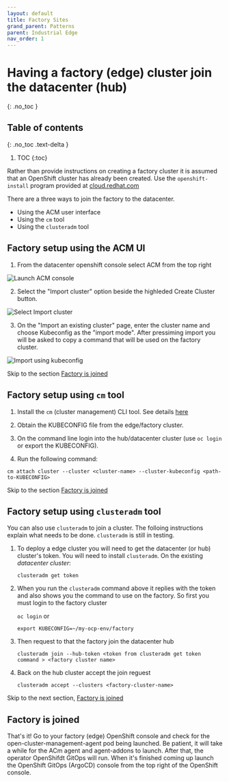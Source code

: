```yaml
---
layout: default
title: Factory Sites
grand_parent: Patterns
parent: Industrial Edge
nav_order: 1
---
```


# Having a factory (edge) cluster join the datacenter (hub) 
{: .no_toc }

## Table of contents
{: .no_toc .text-delta }

1. TOC
{:toc}

Rather than provide instructions on creating a factory cluster it is assumed
that an OpenShift cluster has already been created. Use the `openshift-install` program provided at [cloud.redhat.com](https://console.redhat.com/openshift/create "Create an OpenShift cluster")

There are a three ways to join the factory to the datacenter.

* Using the ACM user interface
* Using the `cm` tool
* Using the `clusteradm` tool

## Factory setup using the ACM UI

1. From the datacenter openshift console select ACM from the top right

![](docs/images/launch-acm-console.png "Launch ACM console")

2. Select the "Import cluster" option beside the highleded Create Cluster button.

![](docs/images/import-cluster.png "Select Import cluster")

3. On the "Import an existing cluster" page, enter the cluster name and choose Kubeconfig as the "import mode". After pressiming import you will be asked to copy a command that will be used on the factory cluster.

![](docs/images/import-with-kubeconfig.png "Import using kubeconfig")

Skip to the section [Factory is joined](#factory-is-joined)

## Factory setup using `cm` tool

1. Install the `cm` (cluster management) CLI tool. See details [here](https://github.com/open-cluster-management/cm-cli/#installation)

1. Obtain the KUBECONFIG file from the edge/factory cluster.

1. On the command line login into the hub/datacenter cluster (use `oc login` or export the KUBECONFIG).

1. Run the following command:
```
cm attach cluster --cluster <cluster-name> --cluster-kubeconfig <path-to-KUBECONFIG>
``` 

Skip to the section [Factory is joined](#factory-is-joined)

## Factory setup using `clusteradm` tool

You can also use `clusteradm` to join a cluster. The folloing instructions explain what needs to be done. `clusteradm` is still in testing.

1. To deploy a edge cluster you will need to get the datacenter (or hub) cluster's token. You will need to install `clusteradm`.  On the existing *datacenter cluster*:

   `clusteradm get token`

1. When you run the `clusteradm` command above it replies with the token and also shows you the command to use on the factory. So first you must login to the factory cluster

   `oc login`
   or
   
   `export KUBECONFIG=~/my-ocp-env/factory`

1. Then request to that the factory join the datacenter hub

   `clusteradm join --hub-token <token from clusteradm get token command > <factory cluster name>`

1. Back on the hub cluster accept the join reguest 

   `clusteradm accept --clusters <factory-cluster-name>`

Skip to the next section, [Factory is joined](#factory-is-joined)

## Factory is joined
That's it! Go to your factory (edge) OpenShift console and check for the open-cluster-management-agent pod being launched. Be patient, it will take a while for the ACm agent and agent-addons to launch. After that, the operator OpenShifdt GitOps will run. When it's finished coming up launch the OpenShift GitOps (ArgoCD) console from the top right of the OpenShift console. 
